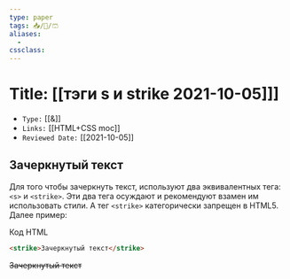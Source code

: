 ```yaml
---
type: paper
tags: 📥️/📜️/🩳
aliases:
  - 
cssclass: 
---
```




# Title: **[[тэги s и  strike 2021-10-05]]]**
- `Type:` [[&]]
- `Links:` [[HTML+CSS moc]]
- `Reviewed Date:` [[2021-10-05]]

## Зачеркнутый текст

Для того чтобы зачеркнуть текст, используют два эквивалентных тега: `<s>` и `<strike>`. Эти два тега осуждают и рекомендуют взамен им использовать стили. А тег `<strike>` категорически запрещен в HTML5. Далее пример:

Код HTML

```html
<strike>Зачеркнутый текст</strike>
```

<strike>Зачеркнутый текст</strike>